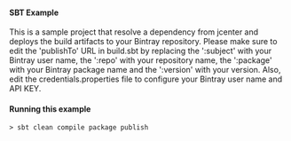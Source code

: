 #### SBT Example
This is a sample project that resolve a dependency from jcenter and deploys the build artifacts to your Bintray repository.
Please make sure to edit the 'publishTo' URL in build.sbt by replacing the ':subject' with your Bintray user name, the ':repo' with your repository name, the ':package' with your Bintray package name and the ':version' with your version.
Also, edit the credentials.properties file to configure your Bintray user name and API KEY.

#### Running this example
```console
> sbt clean compile package publish
```